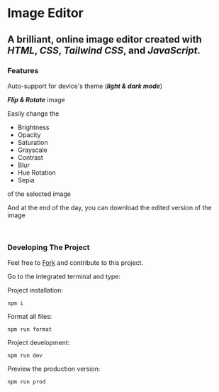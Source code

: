 # Image Editor

## A brilliant, online image editor created with ___HTML___, ___CSS___, ___Tailwind CSS___, and ___JavaScript___.

### Features
Auto-support for device's theme (___light & dark mode___)

___Flip & Rotate___ image

Easily change the
<ul>
<li>Brightness</li>
<li>Opacity</li>
<li>Saturation</li>
<li>Grayscale</li>
<li>Contrast</li>
<li>Blur</li>
<li>Hue Rotation</li>
<li>Sepia</li>
</ul>

of the selected image

And at the end of the day, you can download the edited version of the image

<br />

### Developing The Project
Feel free to [Fork](https://github.com/ShayanTheNerd/Image_Editor/fork) and contribute to this project.


Go to the integrated terminal and type:

Project installation:
```shell
npm i
```

Format all files:
```shell
npm run format
```

Project development:
```shell
npm run dev
```

Preview the production version:
```shell
npm run prod
```
